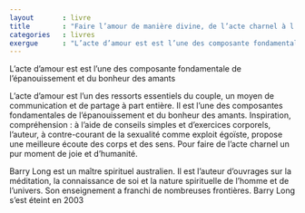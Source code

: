 ```yaml
---
layout       : livre
title        : "Faire l’amour de manière divine, de l’acte charnel à l’amour Divin"
categories   : livres
exergue      : "L’acte d’amour est est l’une des composante fondamentale de l’épanouissement et du bonheur des amants"
---
```


L’acte d’amour est est l’une des composante fondamentale de l’épanouissement et du bonheur des amants

L’acte d’amour est l’un des ressorts essentiels du couple, un moyen de communication et de partage à part entière. Il est l’une des composantes fondamentales de l’épanouissement et du bonheur des amants. Inspiration, compréhension : à l’aide de conseils simples et d’exercices corporels, l’auteur, à contre-courant de la sexualité comme exploit égoïste, propose une meilleure écoute des corps et des sens. Pour faire de l’acte charnel un pur moment de joie et d’humanité.

Barry Long est un maître spirituel australien. Il est l’auteur d’ouvrages sur la méditation, la connaissance de soi et la nature spirituelle de l’homme et de l’univers. Son enseignement a franchi de nombreuses frontières. Barry Long s’est éteint en 2003
